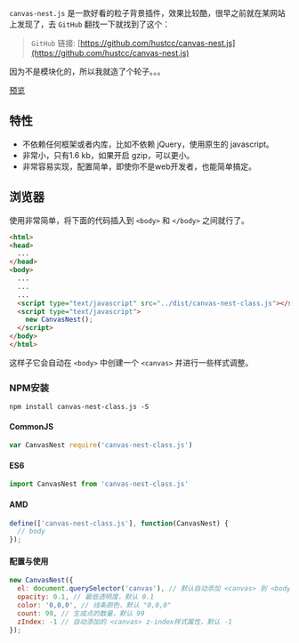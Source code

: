 
`canvas-nest.js` 是一款好看的粒子背景插件，效果比较酷，很早之前就在某网站上发现了，去 `GitHub` 翻找一下就找到了这个：

> `GitHub` 链接: [https://github.com/hustcc/canvas-nest.js](https://github.com/hustcc/canvas-nest.js)

因为不是模块化的，所以我就造了个轮子。。。

[预览](https://zfowed.github.io/canvas-nest-class.js/demo/index.html)

## 特性

- 不依赖任何框架或者内库，比如不依赖 jQuery，使用原生的 javascript。
- 非常小，只有1.6 kb，如果开启 gzip，可以更小。
- 非常容易实现，配置简单，即使你不是web开发者，也能简单搞定。

## 浏览器

使用非常简单，将下面的代码插入到 `<body>` 和 `</body>` 之间就行了。

```html
<html>
<head>
  ...
</head>
<body>
  ...
  ...
  ...
  <script type="text/javascript" src="../dist/canvas-nest-class.js"></script>
  <script type="text/javascript">
    new CanvasNest();
  </script>
</body>
</html>
```

这样子它会自动在 `<body>` 中创建一个 `<canvas>` 并进行一些样式调整。

### NPM安装

```shell
npm install canvas-nest-class.js -S
```

#### CommonJS

```javascript
var CanvasNest require('canvas-nest-class.js')
```

#### ES6

```javascript
import CanvasNest from 'canvas-nest-class.js'
```

#### AMD

```javascript
define(['canvas-nest-class.js'], function(CanvasNest) {
  // body
});
```

#### 配置与使用

```javascript
new CanvasNest({
  el: document.querySelector('canvas'), // 默认自动添加 <canvas> 到 <body>
  opacity: 0.1, // 最低透明度，默认 0.1
  color: '0,0,0', // 线条颜色，默认 "0,0,0"
  count: 99, // 生成点的数量，默认 99
  zIndex: -1 // 自动添加的 <canvas> z-index样式属性，默认 -1
});
```
